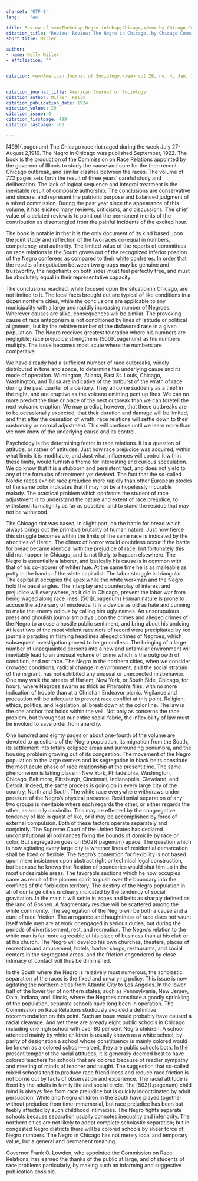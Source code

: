 ```yaml
---
charset: 'UTF-8'
lang:    'en'

title: Review of <em>The&nbsp;Negro in&nbsp;Chicago,</em> by Chicago Commission on Race Relations
citation_title: "Review: Review: The Negro in Chicago. by Chicago Commission on Race Relations"
short_title: Miller

author:
- name: Kelly Miller
- affiliation: ""


citation: <em>American Journal of Sociology,</em> vol 29, no. 4, Jan. 1924, pp. 499--503.


citation_journal_title: American Journal of Sociology
citation_author: Miller, Kelly
citation_publication_date: 1924
citation_volume: 29
citation_issue: 4
citation_firstpage: 499
citation_lastpage: 503

---
```


[499]{.pagenum}
The Chicago race riot raged during the week July 27-August 2,1919. The Negro in Chicago was published September, 1922. The book is the production of the Commission on Race Relations appointed by the governor of Illinois to study the cause and cure for the then recent Chicago outbreak, and similar clashes between the races. The volume of 772 pages sets forth the result of three years’ careful study and deliberation. The lack of logical sequence and integral treatment is the inevitable result of composite authorship. The conclusions are conservative and sincere, and represent the patriotic purpose and balanced judgment of a mixed commission. During the past year since the appearance of this volume, it has elicited many reviews, criticisms, and discussions. The chief value of a belated review is to point out the permanent merits of the contribution as disentangled from the painful incidents of the excited hour.

The book is notable in that it is the only document of its kind based upon the joint study and reflection of the two races co-equal in numbers, competency, and authority. The limited value of the reports of committees on race relations in the South grows out of the recognized inferior position of the Negro conferees as compared to their white confreres. In order that the results of negotiation between two groups may be genuine and trustworthy, the negotiants on both sides must feel perfectly free, and must be absolutely equal in their representative capacity.

The conclusions reached, while focused upon the situation in Chicago, are not limited to it. The local facts brought out are typical of like conditions in a dozen northern cities, while the conclusions are applicable to any municipality with a large and rapidly increasing number of Negroes. Wherever causes are alike, consequences will be similar. The provoking cause of race antagonism is not conditioned by lines of latitude or political alignment, but by the relative number of the disfavored race in a given population. The Negro receives greatest toleration where his numbers are negligible; race prejudice strengthens
[500]{.pagenum}
as his numbers multiply. The issue becomes most acute where the numbers are competitive.

We have already had a sufficient number of race outbreaks, widely distributed in time and space, to determine the underlying cause and its mode of operation. Wilmington, Atlanta, East St. Louis, Chicago, Washington, and Tulsa are indicative of the outburst of the wrath of race during the past quarter of a century. They all come suddenly as a thief in the night, and are eruptive as the volcano emitting pent up fires. We can no more predict the time or place of the next outbreak than we can foretell the next volcanic eruption. We may predict, however, that these outbreaks are to be occasionally expected, that their duration and damage will be limited, and that after the cessation of wrath, race relations will settle down to their customary or normal adjustment. This will continue until we learn more than we now know of the underlying cause and its control.

Psychology is the determining factor in race relations. It is a question of attitude, or rather of attitudes. Just how race prejudice was acquired, within what limits it is modifiable, and Just what influences will control it within these limits, would furnish a theme for interesting and curious speculation. We do know that it is a stubborn and persistent fact, and does not yield to any of the formulas of treatment yet devised. The fact that the so-called Nordic races exhibit race prejudice more rapidly than other European stocks of the same color indicates that it may not be a hopelessly incurable malady. The practical problem which confronts the student of race adjustment is to understand the nature and extent of race prejudice, to withstand its malignity as far as possible, and to stand the residue that may not be withstood.

The Chicago riot was based, in slight part, on the battle for bread which always brings out the primitive brutality of human nature. Just how fierce this struggle becomes within the limits of the same race is indicated by the atrocities of Herrin. The climax of horror would doubtless occur if the battle for bread became identical with the prejudice of race; but fortunately this did not happen in Chicago, and is not likely to happen elsewhere. The Negro is essentially a laborer, and basically his cause is in common with that of his co-laborer of whiter hue. At the same time he is as malleable as putty in the hands of the white capitalist. The labor struggle is triangular. The capitalist occupies the apex while the white workman and the Negro hold the basal angles. The interplay and counterplay of interest and prejudice will everywhere, as it did in Chicago, prevent the labor war from being waged along race lines.
[501]{.pagenum}
Human nature is prone to accuse the adversary of misdeeds. It is a device as old as hate and cunning to make the enemy odious by calling him ugly names. An unscrupulous press and ghoulish journalism plays upon the crimes and alleged crimes of the Negro to arouse a hostile public sentiment, and bring about his undoing. At least two of the most violent race riots of record were precipitated by red journals parading in flaming headlines alleged crimes of Negroes, which subsequent investigation proved to be groundless. The bringing of a large number of unacquainted persons into a new and unfamiliar environment will inevitably lead to an unusual volume of crime which is the outgrowth of condition, and not race. The Negro in the northern cities, when we consider crowded conditions, radical change in environment, and the social stratum of the migrant, has not exhibited any unusual or unexpected misbehavior. One may walk the streets of Harlem, New York, or South Side, Chicago, for hours, where Negroes swarm as thick as Pharaoh’s flies, with no more indication of trouble than at a Christian Endeavor picnic. Vigilance and precaution will be adequate to prevent race conflict at this point. Religion, ethics, politics, and legislation, all break down at the color line. The law is the one anchor that holds within the veil. Not only as concerns the race problem, but throughout our entire social fabric, the inflexibility of law must be invoked to save order from anarchy.

One hundred and eighty pages or about one-fourth of the volume are devoted to questions of the Negro population, its migration from the South, its settlement into totally eclipsed areas and surrounding penumbra, and the housing problem growing out of its congestion. The movement of the Negro population to the large centers and its segregation in black belts constitute the most acute phase of race relationship at the present time. The same phenomenon is taking place in New York, Philadelphia, Washington, Chicago, Baltimore, Pittsburgh, Cincinnati, Indianapolis, Cleveland, and Detroit. Indeed, the same process is going on in every large city of the country, North and South. The white race everywhere withdraws under pressure of the Negro’s physical presence. Residential separation of any two groups is inevitable where each regards the other, or either regards the other, as socially dissimilar. This may be effected by the congregative tendency of like in quest of like, or it may be accomplished by force of external compulsion. Both of these factors operate separately and conjointly. The Supreme Court of the United States has declared unconstitutional all ordinances fixing the bounds of domicile by race or color. But segregation goes on
[502]{.pagenum}
apace. The question which is now agitating every large city is whether lines of residential demarcation shall be fixed or flexible. The Negro’s contention for flexibility is not based upon mere insistence upon abstract right or technical legal construction, but because he knows that fixation of boundaries would shut him up in the most undesirable areas. The favorable sections which he now occupies came as result of the pioneer spirit to push over the boundary into the confines of the forbidden territory. The destiny of the Negro population in all of our large cities is clearly indicated by the tendency of social gravitation. In the main it will settle in zones and belts as sharply defined as the land of Goshen. A fragmentary residue will be scattered among the white community. The segregation of the Negro will be both a cause and a cure of race friction. The arrogance and haughtiness of race does not vaunt itself while men are at work or engaged in serious duties, but during the periods of divertissement, rest, and recreation. The Negro’s relation to the white man is far more agreeable at his place of business than at his club or at his church. The Negro will develop his own churches, theaters, places of recreation and amusement, hotels, barber shops, restaurants, and social centers in the segregated areas, and the friction engendered by close intimacy of contact will thus be diminished.

In the South where the Negro is relatively most numerous, the scholastic separation of the races is the fixed and unvarying policy. This issue is now agitating the northern cities from Atlantic City to Los Angeles. In the lower half of the lower tier of northern states, such as Pennsylvania, New Jersey, Ohio, Indiana, and Illinois, where the Negroes constitute a goodly sprinkling of the population, separate schools have long been in operation. The Commission on Race Relations studiously avoided a definitive recommendation on this point. Such an issue would probably have caused a racial cleavage. And yet there are already eight public schools in Chicago including one high school with over 80 per cent Negro children. A school attended mainly by white children is usually known as a white school; by parity of designation a school whose constituency is mainly colored would be known as a colored school-—albeit, they are public schools both. In the present temper of the racial attitudes, it is generally deemed best to have colored teachers for schools that are colored because of readier sympathy and meeting of minds of teacher and taught. The suggestion that so-called mixed schools tend to produce race friendliness and reduce race friction is not borne out by facts of observation and experience. The racial attitude is fixed by the adults in family life and social circle. The
[503]{.pagenum}
child mind is always free from race prejudice but is quickly indoctrinated by adult persuasion. White and Negro children in the South have played together without prejudice from time immemorial, but race prejudice has been but feebly affected by such childhood intimacies. The Negro fights separate schools because separation usually connotes inequality and inferiority. The northern cities are not likely to adopt complete scholastic separation; but in congested Negro districts there will be colored schools by sheer force of Negro numbers. The Negro in Chicago has not merely local and temporary value, but a general and permanent meaning.

Governor Frank O. Lowden, who appointed the Commission on Race Relations, has earned the thanks of the public at large, and of students of race problems particularly, by making such an informing and suggestive publication possible.

